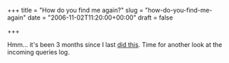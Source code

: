 +++
title = "How do you find me again?"
slug = "how-do-you-find-me-again"
date = "2006-11-02T11:20:00+00:00"
draft = false

+++

Hmm... it's been 3 months since I last [did this](http://www.bofh.org.uk/articles/2006/08/02/how-do-you-find-me). Time for another look at the incoming queries log.
